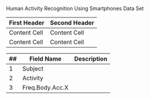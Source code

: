 Human Activity Recognition Using Smartphones Data Set

| First Header  | Second Header |
| ------------- | ------------- |
| Content Cell  | Content Cell  |
| Content Cell  | Content Cell  |

| ## | Field Name | Description |
| -- | ---------- | ----------- |
| 1 | Subject | |
| 2 | Activity | |
| 3 | Freq.Body.Acc.X | |
